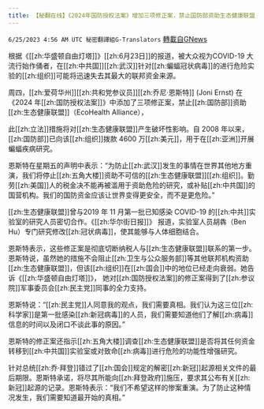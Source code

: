 ```yaml
---
title: 【秘翻在线】《2024年国防授权法案》增加三项修正案，禁止国防部资助生态健康联盟
---
```

`6/25/2023 4:56 AM UTC 秘密翻譯組G-Translators` [轉載自GNews](https://gnews.org/articles/1410506)

根据《[[zh:华盛顿自由灯塔]]》[[zh:6月23日]]的报道，被大众视为COVID-19 大流行始作俑者，在[[zh:中共国]][[zh:武汉]]针对[[zh:蝙蝠冠状病毒]]的进行危险实验的[[zh:组织]]可能将迅速失去其最大的联邦资金来源。

周四，[[zh:爱荷华州]][[zh:共和党参议员]][[zh:乔尼·恩斯特]] (Joni Ernst) 在《2024 年[[zh:国防授权法案]]》中添加了三项修正案，禁止[[zh:国防部]]资助[[zh:生态健康联盟]]（EcoHealth Alliance），

此[[zh:立法]]措施将对[[zh:生态健康联盟]]产生破坏性影响。自 2008 年以来，[[zh:国防部]]已向该[[zh:组织]]拨款 4600 万[[zh:美元]]，用于在[[zh:亚洲]]开展蝙蝠疾病研究。

恩斯特在星期五的声明中表示：“为防止[[zh:武汉]]发生的事情在世界其他地方重演，我们将停止[[zh:五角大楼]]资助不可信的[[zh:生态健康联盟]][[zh:组织]]。勤劳[[zh:美国]]人的税金决不能再被滥用于资助危险的研究，或补贴[[zh:中共国]]的国营机构。我们的国防资金应该让世界变得更安全，而不是更危险。”

[[zh:生态健康联盟]]曾与2019 年 11 月第一批已知感染 COVID-19 的[[zh:中共]]实验室的研究人员密切合作。《[[zh:华尔街日报]]》 报道，实验室人员胡犇（Ben Hu）专门研究修改[[zh:冠状病毒]]，使其能够与人体细胞结合。

恩斯特表示，这些修正案是彻底切断纳税人与[[zh:生态健康联盟]]联系的第一步。恩斯特说，虽然她的措施不会阻止[[zh:卫生与公众服务部]]等其他联邦机构资助[[zh:生态健康联盟]]，但该[[zh:组织]]在[[zh:国会]]中的地位已经走向衰弱。她告诉《[[zh:华盛顿自由灯塔]]》， 她对[[zh:国防授权法案]]的修正案得到了[[zh:参议院]]军事委员会[[zh:民主党]]同事的全力支持。

恩斯特说：“[[zh:民主党]]人同意我的观点，我们需要真相。我们认为这三位[[zh:科学家]]是第一批感染[[zh:新冠病毒]]的人员，我们需要知道他们了解[[zh:病毒]]信息的时间以及闭口不谈此事的原因。”

恩斯特的修正案还指示[[zh:五角大楼]]调查[[zh:生态健康联盟]]是否将其任何资金转移到[[zh:中共国]]实验室或对致命[[zh:病毒]]进行危险的功能性增强研究。

针对总统[[zh:乔·拜登]]错过了[[zh:国会]]规定的解密[[zh:新冠]]起源相关文件的最后期限。恩斯特承诺，将尽其所能向[[zh:拜登政府]]施压，要求其公布有关[[zh:新冠]]起源的记录。恩斯特表示：“我们不希望这样的惨案重演。为了防止这种情况发生，我们需要知道最开始的真相。”
